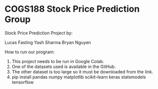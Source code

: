 # COGS188 Stock Price Prediction Group

Stock Price Prediction Project by:

Lucas Fasting
Yash Sharma
Bryan Nguyen

How to run our program:

1. This project needs to be run in Google Colab.
2. One of the datasets used is available in the GitHub.
3. The other dataset is too large so it must be downloaded from the link.
4. pip install pandas numpy matplotlib scikit-learn keras statsmodels tensorflow
